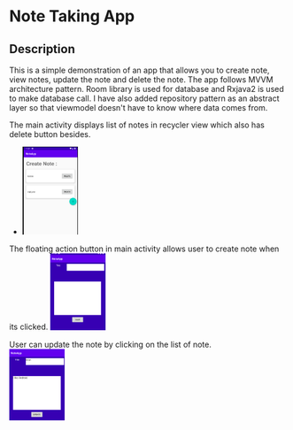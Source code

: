 # Note Taking App

## Description
This is a simple demonstration of an app that allows you to create note, view notes, update the note and delete the note. The app follows MVVM architecture pattern. Room library is used for database and Rxjava2 is used to make database call. I have also added repository pattern as an abstract layer so that viewmodel doesn't have to know where data comes from. 

The main activity displays list of notes in recycler view which also has delete button besides.
* <img src = "readmeImages/listOfNote.png" width = "100" />


The floating action button in main activity allows user to create note when its clicked.
<img src = "readmeImages/createNote.png" width = "100" />

User can update the note by clicking on the list of note.    
<img src = "readmeImages/updateNote.png" width = "100" />


